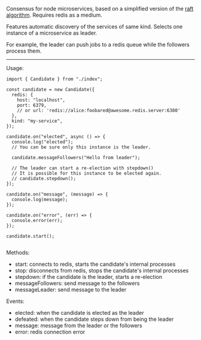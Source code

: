 Consensus for node microservices, based on a simplified version of the [raft algorithm](https://raft.github.io/). Requires redis as a medium.

Features automatic discovery of the services of same kind.
Selects one instance of a microservice as leader. 

For example, the leader can push jobs to a redis queue while the followers process them.

---
Usage: <br>

```tsx
import { Candidate } from "./index";

const candidate = new Candidate({
  redis: {
    host: "localhost",
    port: 6379,
    // or url: 'redis://alice:foobared@awesome.redis.server:6380'
  },
  kind: "my-service",
});

candidate.on("elected", async () => {
  console.log("elected");
  // You can be sure only this instance is the leader.

  candidate.messageFollowers("Hello from leader");

  // The leader can start a re-election with stepdown()
  // It is possible for this instance to be elected again.
  // candidate.stepdown();
});

candidate.on("message", (message) => {
  console.log(message);
});

candidate.on("error", (err) => {
  console.error(err);
});

candidate.start();


```

Methods:

- start: connects to redis, starts the candidate's internal processes
- stop: disconnects from redis, stops the candidate's internal processes
- stepdown: if the candidate is the leader, starts a re-election
- messageFollowers: send message to the followers
- messageLeader: send message to the leader

Events:

- elected: when the candidate is elected as the leader
- defeated: when the candidate steps down from being the leader
- message: message from the leader or the followers
- error: redis connection error